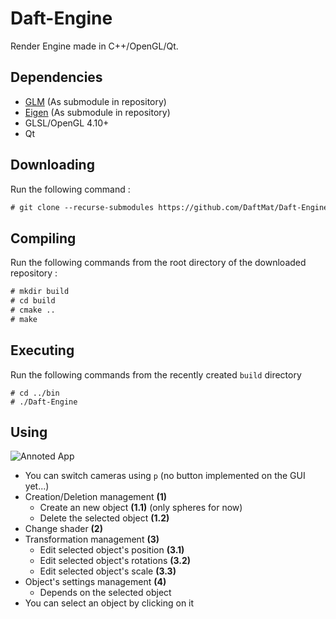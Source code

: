 # Daft-Engine

Render Engine made in C++/OpenGL/Qt.

## Dependencies

 - [GLM](https://github.com/g-truc/glm) (As submodule in repository)
 - [Eigen](https://gitlab.com/libeigen/eigen) (As submodule in repository)
 - GLSL/OpenGL 4.10+
 - Qt

## Downloading
Run the following command :
```txt
# git clone --recurse-submodules https://github.com/DaftMat/Daft-Engine.git
```

## Compiling
Run the following commands from the root directory of the downloaded repository :
```txt
# mkdir build
# cd build
# cmake ..
# make
```

## Executing
Run the following commands from the recently created `build` directory
```
# cd ../bin
# ./Daft-Engine
```
## Using
 
![Annoted App](https://imgur.com/L0lIBdU.png)

 * You can switch cameras using `p` (no button implemented on the GUI yet...)
 * Creation/Deletion management **(1)**
   * Create an new object **(1.1)** (only spheres for now)
   * Delete the selected object **(1.2)**
 * Change shader **(2)**
 * Transformation management **(3)**
   * Edit selected object's position **(3.1)**
   * Edit selected object's rotations **(3.2)**
   * Edit selected object's scale **(3.3)**
 * Object's settings management **(4)**
   * Depends on the selected object
 * You can select an object by clicking on it